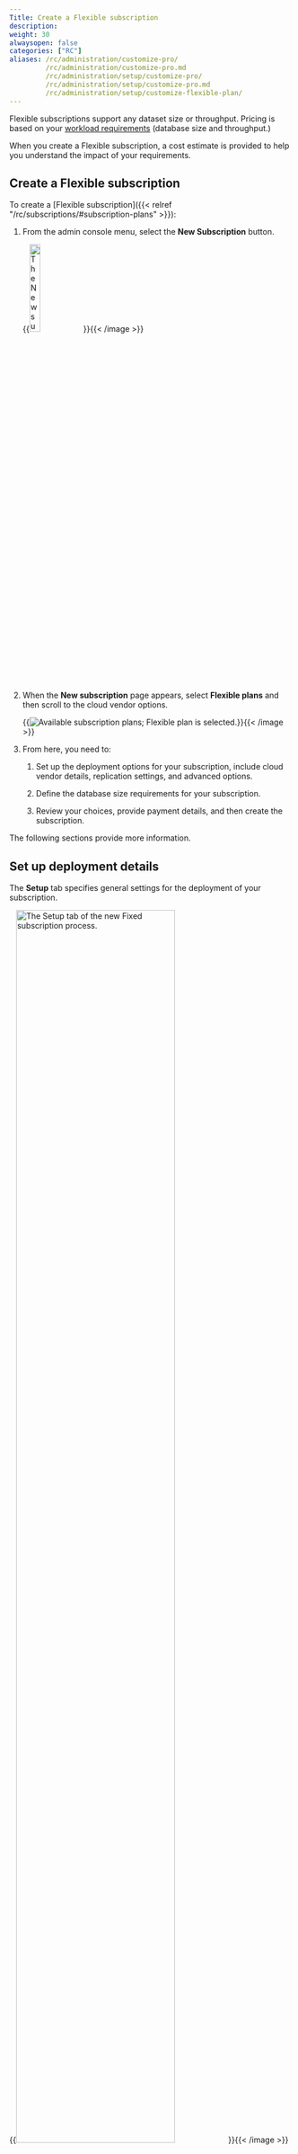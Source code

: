```yaml
---
Title: Create a Flexible subscription
description:
weight: 30
alwaysopen: false
categories: ["RC"]
aliases: /rc/administration/customize-pro/ 
         /rc/administration/customize-pro.md          
         /rc/administration/setup/customize-pro/ 
         /rc/administration/setup/customize-pro.md 
         /rc/administration/setup/customize-flexible-plan/
---
```

Flexible subscriptions support any dataset size or throughput.  Pricing is based on your [workload requirements](https://redislabs.com/redis-enterprise-cloud/pricing/) (database size and throughput.)  

When you create a Flexible subscription, a cost estimate is provided to help you understand the impact of your requirements.  

## Create a Flexible subscription

To create a [Flexible subscription]({{< relref "/rc/subscriptions/#subscription-plans" >}}):

1.  From the admin console menu, select the **New Subscription** button.  

    {{<image filename="images/rc/button-subscription-new.png" width="20%" alt="The New subscriptions button in the admin console menu." >}}{{< /image >}}

2. When the **New subscription** page appears, select **Flexible plans** and then scroll to the cloud vendor options.

    {{<image filename="images/rc/new-subscription-plans-flexible.png" alt="Available subscription plans; Flexible plan is selected." >}}{{< /image >}}

3. From here, you need to:

    1. Set up the deployment options for your subscription, include cloud vendor details, replication settings, and advanced options.

    2. Define the database size requirements for your subscription.

    3. Review your choices, provide payment details, and then create the subscription.

The following sections provide more information.

## Set up deployment details


The **Setup** tab specifies general settings for the deployment of your subscription.

{{<image filename="images/rc/subscription-new-flexible-tabs-setup.png" width="75%" alt="The Setup tab of the new Fixed subscription process." >}}{{< /image >}}

The two sections to this tab:

- [General settings](#general-settings) include the cloud provider details, the subscription name, and specific configuration options.
- [Advanced options](#advanced-options) define settings for replication and security.vary according to cloud provider.

To continue to the Sizing tag, locate and select the **Continue** button, which appears below the **Advanced options** section


### General settings {#general-settings}

{{<image filename="images/rc/subscription-new-flexible-setup-general.png" width="75%" alt="The General settings of the Setup tab." >}}{{< /image >}}

The following settings are defined in the **General settings** of the **Setup** tab:

| _General setting_ | _Description_ |
|:---------|:-----------|
| **Cloud vendor** | The public cloud vendor to deploy your subscription. (_required_) |
| **Region** | The vendor region where you wish to deploy your subscription.  (_required_)|
| **Subscription&nbsp;Name** | A custom name for your subscription (_required_) |
| **Active-Active Redis** | (_Coming soon_) |
| **Redis on Flash**| Determines if your databases are stored only in memory (RAM) or are split between memory and Flash storage (RAM+Flash).  See [Redis on Flash]({{< relref "/rs/concepts/memory-performance/redis-flash.md" >}})|

### Advanced options {#advanced-options}

{{<image filename="images/rc/subscription-new-flexible-setup-advanced.png" width="75%" alt="The Advanced settings of the Setup tab." >}}{{< /image >}}

The following settings are defined in the **Advanced options** of the **Setup** tab:

| _Advanced option_ | _Description_ |
|:---------|:-----------|
| **Multi-AZ** | Determines if replication spans multiple Availablity Zones, which provides automatic failover when problems occur. |
| **Cloud account** | To deploy this subscription to a specific cloud account, select it here.  Use the Add button to add a new cloud account. |
| **VPC configuration** | Select _In a new VPC_ to deploy to a new Virtual Private Cloud.<br/><br/>To deploy this subscription to an existing Virtual Private Cloud , select _In existing VCP_ and then set VPC ID to the appropriate ID value.   |
| **Deployment CIDR** | The [CIDR](https://en.wikipedia.org/wiki/Classless_Inter-Domain_Routing) subnet address for your deployment. Must not overlap other addresses used with your subscription.|
| **Preferred Availability Zone(s)** | The [availability zone](https://cloud.google.com/compute/docs/regions-zones/#available) for your selected region.<br/><br/>If you choose *Select zone(s)*, you must choose at least one zone from **Zone Suffix**.  You can choose up to three preferred zones. |

When finished, choose **Continue** to determine your subscription size requirements.

{{<image filename="images/rc/button-subscription-continue.png" width="100px" alt="Select the Continue button to continue to the next step." >}}{{< /image >}}

## Sizing tab

The **Sizing** tab helps you specify the database, memory, and throughput requirements for your subscription.

{{<image filename="images/rc/subscription-new-flexible-sizing-tab.png" width="75%" alt="The Sizing tab when creating a new Flexible subscription." >}}{{< /image >}}

When you first visit the **Sizing** tab, there are no databases defined.  Select the **Add** button to create one.

{{<image filename="images/rc/icon-add-database.png" width="30px" alt="Use the Add button to define a new database for your subscription." >}}{{< /image >}}

This opens the **New Database** dialog, which lets you define the requirements for your new database.

{{<image filename="images/rc/flexible-add-database-basic.png" width="75%" alt="The New Database dialog with basic settings." >}}{{< /image >}}

By default, you're shown basic settings, which include:

| Database&nbsp;setting | Description |
|:---------|:-----------|
| **Name** | A custom name for your database (_required_) |
| **Throughput/Shards** | Identifies maximum throughput for the database, which can be specified in terms of operations per second (**Ops/sec**) or number of shards dedicated to the database (**Shards**).throughput is measured for the database, either operations per second (_Ops/sec_) or _Number of shards_. |
| **Memory Limit (GB)** | The size limit for the database. Specify small sizes as decimals of 1.0&nbsp;GB; example: `0.1` GB (minimum).|
| **Replication** | Indicates whether a replica copy of the database is maintained in case the primary database becomes unavailable.  (Warning: Doubles memory consumption). |
| **Quantity** | Identifies the number of databases to create with the selected settings. |

Advanced options are also available.

{{<image filename="images/rc/flexible-add-database-advanced.png" width="75%" alt="The New Database dialog with advanced settings." >}}{{< /image >}}

Select **Advanced options** to specify values for the following settings:

| Advanced&nbsp;option | Description |
|:---------|:-----------|
| **OSS Cluster API** | Enable to use the open-source Redis Cluster API. |
| **Protocol** | Set to _Memcached_ database to support the legacy database; otherwise leave at _Redis_ |
| **Data Persistence** | Defines the data persistence policy, if any. See [Database persistence]({{< relref "/rs/databases/configure/database-persistence.md" >}}) |
| **Modules** | Identifies a module used by the database.  Choose from [RedisSearch&nbsp;2]({{< relref "/modules/redisearch/_index.md" >}}), [RedisGraph]({{< relref "/modules/redisgraph/_index.md" >}}), [RedisBloom]({{< relref "/modules/redisbloom/_index.md" >}}), or [RedisTimeSeries]({{< relref "/modules/redistimeseries/_index.md" >}}).<br/><br/>If you select RedisSearch 2, you also need to specify a value for **Number of Documents**.  This defines the maximum internal array size ([MAXDOCTABLESIZE](https://oss.redislabs.com/redisearch/Configuring/?_ga=2.155176508.524468484.1612194154-499260268.1607530891#maxdoctablesize)).|

When finished, select **Save Database** to create your database.

{{<image filename="images/rc/button-database-save.png" width="140px" alt="Select the Save Database button to define your new database." >}}{{< /image >}}

Use the **Add database** button to define additional databases or select the **Continue button** to display the **Review and create** tab.

Use the **Edit** icon to change a database or the **Delete** icon to remove a database from the list.

{{<image filename="images/rc/icon-database-edit.png" width="30px" alt="Use the Edit button to change database settings." >}}{{< /image >}}&nbsp;{{<image filename="images/rc/icon-database-delete.png" width="30px" alt="Use the Delete button to remove a database." >}}{{< /image >}}


## Review and Create tab

The **Review & Create** tab provides a cost estimate for your Flexible plan:

{{<image filename="images/rc/subscription-new-flexible-review.png" width="75%" alt="The Review & Create tab of the New Flexible subscription screen." >}}{{< /image >}}

Select **Back to Sizing** to make changes or **Create subscription** to create your new Flexible subscription.

{{<image filename="images/rc/button-subscription-create.png" width="140px" alt="Select Create subscription to create your new subscription." >}}{{< /image >}}

Note that subscriptions are created in the background.  While they are provisioning, you aren't allowed to make changes.  (The process generally takes 10-15 minutes.)

Use the **Subscriptions list** to check the status of your subscription.  You will also receive an email when your subscription is ready to use.

### Shard types

The shard types associated with your subscription depend on your database memory size and throughput requirements.  

| Shard type | Capacity (Memory/Throughput) |
|:------------|:----------|
| Micro | 1GB / 1K ops/sec |
| High-throughput | 2.5GB / 25K ops/sec |
| Small | 12.5GB / 12.5K ops/sec |
| Large | 25GB  / 25K ops/sec |
| Very large | 50GB / 5.0K ops/sec |

Prices vary according to the cloud provider and region.  Minimum prices apply.  To learn more, see [Cloud pricing](https://redis.com/redis-enterprise-cloud/pricing/).
